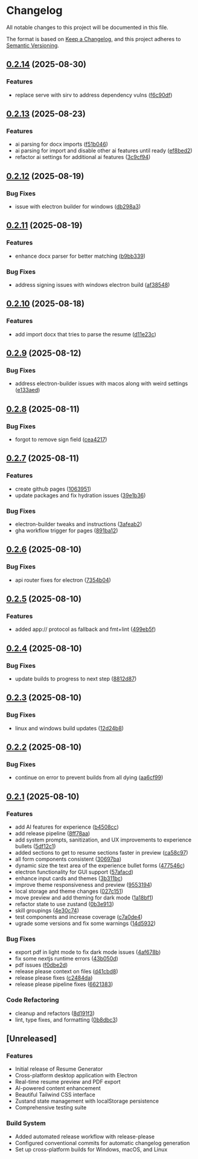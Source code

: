 # Changelog

All notable changes to this project will be documented in this file.

The format is based on [Keep a Changelog](https://keepachangelog.com/en/1.0.0/),
and this project adheres to [Semantic Versioning](https://semver.org/spec/v2.0.0.html).

## [0.2.14](https://github.com/catpaladin/resume-generator/compare/resume-generator-v0.2.13...resume-generator-v0.2.14) (2025-08-30)


### Features

* replace serve with sirv to address dependency vulns ([f6c90df](https://github.com/catpaladin/resume-generator/commit/f6c90df9f596d66ac872a49991ec9ee91c876bbf))

## [0.2.13](https://github.com/catpaladin/resume-generator/compare/resume-generator-v0.2.12...resume-generator-v0.2.13) (2025-08-23)

### Features

- ai parsing for docx imports ([f51b046](https://github.com/catpaladin/resume-generator/commit/f51b0467b00fb1b2a7362acb20a2fa5cb3adf351))
- ai parsing for import and disable other ai features until ready ([ef8bed2](https://github.com/catpaladin/resume-generator/commit/ef8bed259c4c521e8d740c02a7f9901f3d0e9e32))
- refactor ai settings for additional ai features ([3c9cf94](https://github.com/catpaladin/resume-generator/commit/3c9cf946992a0f72d85a1bad7471550723b2f552))

## [0.2.12](https://github.com/catpaladin/resume-generator/compare/resume-generator-v0.2.11...resume-generator-v0.2.12) (2025-08-19)

### Bug Fixes

- issue with electron builder for windows ([db298a3](https://github.com/catpaladin/resume-generator/commit/db298a3a98d2a087eab6419e507fdcdc0ea34ed8))

## [0.2.11](https://github.com/catpaladin/resume-generator/compare/resume-generator-v0.2.10...resume-generator-v0.2.11) (2025-08-19)

### Features

- enhance docx parser for better matching ([b9bb339](https://github.com/catpaladin/resume-generator/commit/b9bb3399e14270b5761f3444afcdcf5e2d66ed60))

### Bug Fixes

- address signing issues with windows electron build ([af38548](https://github.com/catpaladin/resume-generator/commit/af38548e17513b81e6dd97da9b6ed45c8811e8ce))

## [0.2.10](https://github.com/catpaladin/resume-generator/compare/resume-generator-v0.2.9...resume-generator-v0.2.10) (2025-08-18)

### Features

- add import docx that tries to parse the resume ([d11e23c](https://github.com/catpaladin/resume-generator/commit/d11e23c9b26bd10c6658964a7cdff7c1e5eef5ca))

## [0.2.9](https://github.com/catpaladin/resume-generator/compare/resume-generator-v0.2.8...resume-generator-v0.2.9) (2025-08-12)

### Bug Fixes

- address electron-builder issues with macos along with weird settings ([e133aed](https://github.com/catpaladin/resume-generator/commit/e133aed78869de21b7f799f7ed25a72edb53430d))

## [0.2.8](https://github.com/catpaladin/resume-generator/compare/resume-generator-v0.2.7...resume-generator-v0.2.8) (2025-08-11)

### Bug Fixes

- forgot to remove sign field ([cea4217](https://github.com/catpaladin/resume-generator/commit/cea421703739db5064845c7b98bfde3aa1257748))

## [0.2.7](https://github.com/catpaladin/resume-generator/compare/resume-generator-v0.2.6...resume-generator-v0.2.7) (2025-08-11)

### Features

- create github pages ([1063951](https://github.com/catpaladin/resume-generator/commit/10639519955080a4acf047d1649609e420a90584))
- update packages and fix hydration issues ([39e1b36](https://github.com/catpaladin/resume-generator/commit/39e1b364a7d80851b1dfacf3d0e4a03f0e5ea242))

### Bug Fixes

- electron-builder tweaks and instructions ([3afeab2](https://github.com/catpaladin/resume-generator/commit/3afeab224199218b39a1d8bb91054135b58db8c3))
- gha workflow trigger for pages ([891ba12](https://github.com/catpaladin/resume-generator/commit/891ba12b2b099232405ca7da0948c9b3019eed75))

## [0.2.6](https://github.com/catpaladin/resume-generator/compare/resume-generator-v0.2.5...resume-generator-v0.2.6) (2025-08-10)

### Bug Fixes

- api router fixes for electron ([7354b04](https://github.com/catpaladin/resume-generator/commit/7354b04b156c8e274d86b94aaa61302a2aebeffd))

## [0.2.5](https://github.com/catpaladin/resume-generator/compare/resume-generator-v0.2.4...resume-generator-v0.2.5) (2025-08-10)

### Features

- added app:// protocol as fallback and fmt+lint ([499eb5f](https://github.com/catpaladin/resume-generator/commit/499eb5f90b835f0343e4228a115c5326060219c1))

## [0.2.4](https://github.com/catpaladin/resume-generator/compare/resume-generator-v0.2.3...resume-generator-v0.2.4) (2025-08-10)

### Bug Fixes

- update builds to progress to next step ([8812d87](https://github.com/catpaladin/resume-generator/commit/8812d8701e8889f905da5463b34d0830ffad0063))

## [0.2.3](https://github.com/catpaladin/resume-generator/compare/resume-generator-v0.2.2...resume-generator-v0.2.3) (2025-08-10)

### Bug Fixes

- linux and windows build updates ([12d24b8](https://github.com/catpaladin/resume-generator/commit/12d24b83f5f2939bc8fe1655ff2ca9ab7c48179e))

## [0.2.2](https://github.com/catpaladin/resume-generator/compare/resume-generator-v0.2.1...resume-generator-v0.2.2) (2025-08-10)

### Bug Fixes

- continue on error to prevent builds from all dying ([aa6cf99](https://github.com/catpaladin/resume-generator/commit/aa6cf99772104a2ea6311ca4b8f0fc071903475c))

## [0.2.1](https://github.com/catpaladin/resume-generator/compare/resume-generator-v0.2.0...resume-generator-v0.2.1) (2025-08-10)

### Features

- add AI features for experience ([b4508cc](https://github.com/catpaladin/resume-generator/commit/b4508ccde8a324ab4e80bdcc1cf4001be1803fbd))
- add release pipeline ([8ff78aa](https://github.com/catpaladin/resume-generator/commit/8ff78aa30e18b60543b7fd286fbd9195d1e0c842))
- add system prompts, sanitization, and UX improvements to experience bullets ([5df12c1](https://github.com/catpaladin/resume-generator/commit/5df12c10ee2f5a77b0931cac2fdb49ebcd9f6e98))
- added sections to get to resume sections faster in preview ([ca58c97](https://github.com/catpaladin/resume-generator/commit/ca58c979ced982254388d475f8a0fb6bee083c30))
- all form components consistent ([30697ba](https://github.com/catpaladin/resume-generator/commit/30697ba2be3dc5779398d8b450112c98ea00dd22))
- dynamic size the text area of the experience bullet forms ([477546c](https://github.com/catpaladin/resume-generator/commit/477546cf5890c41a7b0200da517efd1e03512878))
- electron functionality for GUI support ([57afacd](https://github.com/catpaladin/resume-generator/commit/57afacdaa78c575f52e407ce2449bd5d3064e89e))
- enhance input cards and themes ([3b311bc](https://github.com/catpaladin/resume-generator/commit/3b311bc5403d69d690cc58e452255e6ac1c61faf))
- improve theme responsiveness and preview ([9553194](https://github.com/catpaladin/resume-generator/commit/95531940e8fb7c6edb65ee3a2eb2b7e869599b2f))
- local storage and theme changes ([027c151](https://github.com/catpaladin/resume-generator/commit/027c151166879853046e162697b5660843bf08a5))
- move preview and add theming for dark mode ([1a18bf1](https://github.com/catpaladin/resume-generator/commit/1a18bf1b0e6b8f6e3e73d02f56f79c353bebd418))
- refactor state to use zustand ([0b3e913](https://github.com/catpaladin/resume-generator/commit/0b3e91361d32fe94a03ade76eaa047bd46d79416))
- skill groupings ([4e30c74](https://github.com/catpaladin/resume-generator/commit/4e30c748d2c14bd67fa4512b14b02af4100d60b6))
- test components and increase coverage ([c7a0de4](https://github.com/catpaladin/resume-generator/commit/c7a0de4dcc85c84cc6a85b6eb22084987e722dd0))
- ugrade some versions and fix some warnings ([14d5932](https://github.com/catpaladin/resume-generator/commit/14d5932373d2db3e35dcc92b8d342f9a51f2dfe5))

### Bug Fixes

- export pdf in light mode to fix dark mode issues ([4af678b](https://github.com/catpaladin/resume-generator/commit/4af678b2209bd0f285d0cacddbac67f949af7e1a))
- fix some nextjs runtime errors ([43b050d](https://github.com/catpaladin/resume-generator/commit/43b050d819dbba50aeb472997c7ab39ce2e1e825))
- pdf issues ([f0dbe2d](https://github.com/catpaladin/resume-generator/commit/f0dbe2d72efbd942a35951183ebdf664084867a8))
- release please context on files ([d41cbd8](https://github.com/catpaladin/resume-generator/commit/d41cbd8a752796f24fc26178770a770cbaabb296))
- release please fixes ([c2484da](https://github.com/catpaladin/resume-generator/commit/c2484dad124338675a7e8c8852e760d5db7501f0))
- release please pipeline fixes ([6621383](https://github.com/catpaladin/resume-generator/commit/6621383b46057daf817cd176a9b9f65e2adbaa6f))

### Code Refactoring

- cleanup and refactors ([8d191f3](https://github.com/catpaladin/resume-generator/commit/8d191f3b388117620514a882972deb3eff0f9636))
- lint, type fixes, and formatting ([0b8dbc3](https://github.com/catpaladin/resume-generator/commit/0b8dbc3f5adeb4d7ad8ac99bd0814bd530c2f47a))

## [Unreleased]

### Features

- Initial release of Resume Generator
- Cross-platform desktop application with Electron
- Real-time resume preview and PDF export
- AI-powered content enhancement
- Beautiful Tailwind CSS interface
- Zustand state management with localStorage persistence
- Comprehensive testing suite

### Build System

- Added automated release workflow with release-please
- Configured conventional commits for automatic changelog generation
- Set up cross-platform builds for Windows, macOS, and Linux
